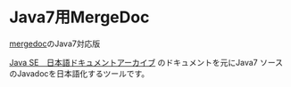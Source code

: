 Java7用MergeDoc
===============
[mergedoc](http://mergedoc.sourceforge.jp/#mergedoc.html)のJava7対応版

[Java SE　日本語ドキュメントアーカイブ](http://www.oracle.com/technetwork/jp/java/java-sun-1440465-ja.html)
のドキュメントを元にJava7 ソースのJavadocを日本語化するツールです。
